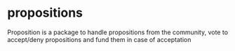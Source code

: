 # propositions
Proposition is a package to handle propositions from the community, vote to accept/deny propositions and fund them in case of acceptation
